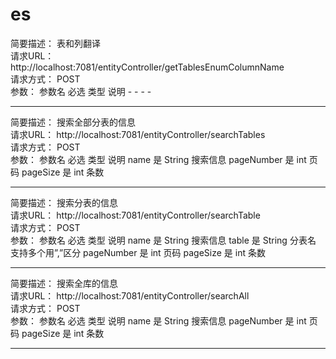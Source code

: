 # es
简要描述：	表和列翻译			
请求URL：	http://localhost:7081/entityController/getTablesEnumColumnName			
请求方式：	POST			
参数：	参数名	必选	类型	说明
	-	-	-	-
				
************************************************************************************************************************				
简要描述：	搜索全部分表的信息			
请求URL：	http://localhost:7081/entityController/searchTables			
请求方式：	POST			
参数：	参数名	必选	类型	说明
	name	是	String	搜索信息
	pageNumber	是	int	页码
	pageSize	是	int	条数
				
************************************************************************************************************************				
				
简要描述：	搜索分表的信息			
请求URL：	http://localhost:7081/entityController/searchTable			
请求方式：	POST			
参数：	参数名	必选	类型	说明
	name	是	String	搜索信息
	table	是	String	分表名 支持多个用”,”区分
	pageNumber	是	int	页码
	pageSize	是	int	条数
				
************************************************************************************************************************				
				
简要描述：	搜索全库的信息			
请求URL：	http://localhost:7081/entityController/searchAll			
请求方式：	POST			
参数：	参数名	必选	类型	说明
	name	是	String	搜索信息
	pageNumber	是	int	页码
	pageSize	是	int	条数
				
************************************************************************************************************************				
